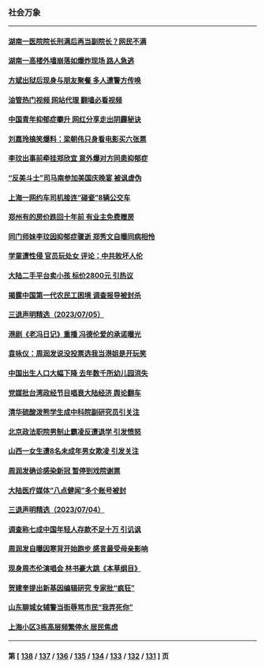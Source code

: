 ### 社会万象
---
#### [湖南一医院院长刑满后再当副院长？网民不满](../../pages/ncid282/n14030724.md?07090445) 
#### [湖南一高楼外墙崩落如爆炸现场 路人急逃](../../pages/ncid282/n14030657.md?07090445) 
#### [方斌出狱后现身与朋友聚餐 多人遭警方传唤](../../pages/ncid282/n14030398.md?07090445) 
#### [油管热门视频 网站代理 翻墙必看视频](http://138.2.39.72:81/youtube.html?epic-marker?07090445)
#### [中国青年抑郁症攀升 网红分享走出阴霾秘诀](../../pages/ncid282/n14030378.md?07090445) 
#### [刘嘉玲搞笑爆料：梁朝伟只身看电影买六张票](../../pages/ncid282/n14030440.md?07090445) 
#### [李玟出事前牵挂郑欣宜 意外爆对方同患抑郁症](../../pages/ncid282/n14030471.md?07090445) 
#### [“反美斗士”司马南参加美国庆晚宴 被讽虚伪](../../pages/ncid282/n14030256.md?07090445) 
#### [上海一网约车司机接连“碰瓷”8辆公交车](../../pages/ncid282/n14030267.md?07090445) 
#### [郑州有的房价跌回十年前 有业主免费赠房](../../pages/ncid282/n14030151.md?07090445) 
#### [同门师妹李玟因抑郁症骤逝 郑秀文自曝同病相怜](../../pages/ncid282/n14029832.md?07090445) 
#### [学童遭性侵 官员玩处女 评论：中共败坏人伦](../../pages/ncid282/n14029847.md?07090445) 
#### [大陆二手平台卖小孩 标价2800元 引热议](../../pages/ncid282/n14029545.md?07090445) 
#### [揭露中国第一代农民工困境 调查报导被封杀](../../pages/ncid282/n14029209.md?07090445) 
#### [三退声明精选（2023/07/05）](../../pages/ncid282/n14029314.md?07090445) 
#### [港剧《老冯日记》重播 冯德伦爱的承诺曝光](../../pages/ncid282/n14029085.md?07090445) 
#### [袁咏仪：周润发说没投票选我当港姐是开玩笑](../../pages/ncid282/n14029038.md?07090445) 
#### [中国出生人口大幅下降 去年数千所幼儿园消失](../../pages/ncid282/n14029089.md?07090445) 
#### [党媒批台湾政经节目唱衰大陆经济 舆论翻车](../../pages/ncid282/n14029066.md?07090445) 
#### [清华硫酸泼熊学生成中科院副研究员引关注](../../pages/ncid282/n14028738.md?07090445) 
#### [北京政法职院男制止霸凌反遭退学 引发愤怒](../../pages/ncid282/n14028415.md?07090445) 
#### [山西一女生遭8名未成年男女欺凌 引发关注](../../pages/ncid282/n14028411.md?07090445) 
#### [周润发确诊感染新冠 暂停到戏院谢票](../../pages/ncid282/n14028270.md?07090445) 
#### [大陆医疗媒体“八点健闻”多个账号被封](../../pages/ncid282/n14028029.md?07090445) 
#### [三退声明精选（2023/07/04）](../../pages/ncid282/n14028209.md?07090445) 
#### [调查称七成中国年轻人存款不足十万 引讥讽](../../pages/ncid282/n14027830.md?07090445) 
#### [周润发自曝因寒背开始跑步 感言最受母亲影响](../../pages/ncid282/n14027693.md?07090445) 
#### [现身周杰伦演唱会 林书豪大跳《本草纲目》](../../pages/ncid282/n14027653.md?07090445) 
#### [贺建奎提出新基因编辑研究 专家批“疯狂”](../../pages/ncid282/n14027624.md?07090445) 
#### [山东聊城女辅警当街辱骂市民“我弄死你”](../../pages/ncid282/n14027375.md?07090445) 
#### [上海小区3栋高层频繁停水 居民焦虑](../../pages/ncid282/n14027282.md?07090445) 

---
#### 第 [ [138](./138.md?07090445) / [137](./137.md?07090445) / [136](./136.md?07090445) / [135](./135.md?07090445) / [134](./134.md?07090445) / [133](./133.md?07090445) / [132](./132.md?07090445) / [131](./131.md?07090445) ] 页
